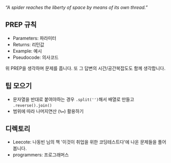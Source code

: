 _“A spider reaches the liberty of space by means of its own thread.”_

## PREP 규칙

- Parameters: 파라미터
- Returns: 리턴값
- Example: 예시
- Pseudocode: 의사코드

위 PREP을 생각하며 문제를 풉니다. 또 그 답변의 시간/공간복잡도도 함께 생각합니다.

## 팁 모으기

- 문자열을 반대로 붙여야하는 경우 `.split('')`해서 배열로 만들고 `.reverse().join()`
- 범위에 따라 나머지연산 (`%=`) 활용하기

## 디렉토리 
- Leecote: 나동빈 님의 책 '이것이 취업을 위한 코딩테스트다'에 나온 문제들을 풀어봅니다.
- programmers: 프로그래머스 

